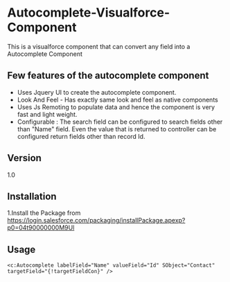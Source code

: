 Autocomplete-Visualforce-Component
=========

This is a visualforce component that can convert any field into a Autocomplete Component

Few features of the autocomplete component
-

* Uses Jquery UI to create the autocomplete component.
* Look And Feel - Has exactly same look and feel as native components
* Uses Js Remoting to populate data and hence the component is very fast and light weight.
* Configurable : The search field can be configured to search fields other than "Name" field. Even the value that is returned to controller can be configured return fields other than record Id.

Version
-

1.0


Installation
--------------

1.Install the Package from https://login.salesforce.com/packaging/installPackage.apexp?p0=04t90000000M9Ul


Usage
-
    <c:Autocomplete labelField="Name" valueField="Id" SObject="Contact" targetField="{!targetFieldCon}" /> 
  
    
